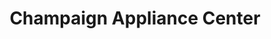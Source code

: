 ---
title: "Champaign Appliance Center"
url: /champaign/champaign-appliance-center/
shop: appliance
---